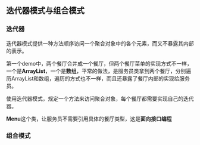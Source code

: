 ## 迭代器模式与组合模式 ##


### 迭代器 ###
迭代器模式提供一种方法顺序访问一个聚合对象中的各个元素，而又不暴露其内部的表示。

第一个demo中，两个餐厅合并成一个餐厅，但两个餐厅菜单的实现方式不一样，一个是**ArrayList**，一个是**数组**，平常的做法，是服务员类拿到两个餐厅，分别遍历ArrayList和数组，遍历的方式也不一样，而且还暴露了餐厅内部的实现给服务员。

使用迭代器模式，规定一个方法来访问聚合对象，每个餐厅都需要实现自己的迭代器。

**Menu**这个类，让服务员不需要引用具体的餐厅类型，这是**面向接口编程**

 
 
 
 ### 组合模式 ###